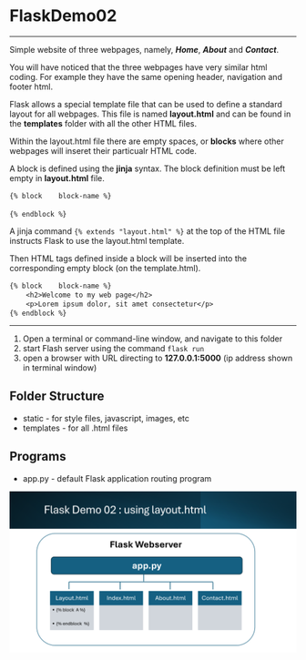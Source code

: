 # FlaskDemo02
<hr>

Simple website of three webpages, namely, **_Home_**, **_About_** and **_Contact_**.

You will have noticed that the three webpages have very similar html coding. For example they have the same opening header, navigation and footer html. 

Flask allows a special template file that can be used to define a standard layout for all webpages. This file is named **layout.html** and can be found in the **templates** folder with all the other HTML files.

Within the layout.html file there are empty spaces, or **blocks** where other webpages will inseret their particualr HTML code.  


A block is defined using the **jinja** syntax. The block definition must be left empty in **layout.html** file.

    {% block    block-name %}

    {% endblock %}

A jinja command <code>{% extends "layout.html" %}</code> at the top of the HTML file instructs Flask to use the layout.html template.

Then HTML tags defined inside a block will be inserted into the corresponding empty block (on the template.html).

    {% block    block-name %}
        <h2>Welcome to my web page</h2>
        <p>Lorem ipsum dolor, sit amet consectetur</p>
    {% endblock %}

<hr>

1. Open a terminal or command-line window, and navigate to this folder
1. start Flash server using the command <code>flask run</code>
1. open a browser with URL directing to **127.0.0.1:5000** (ip address shown in terminal window)

## Folder Structure

- static - for style files, javascript, images, etc
- templates - for all .html files

## Programs

- app.py - default Flask application routing program

<img src="/docs/flaskdemo02.png">

  